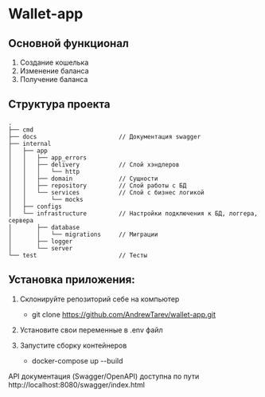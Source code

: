 # Wallet-app

## Основной функционал
1. Создание кошелька
2. Изменение баланса
3. Получение баланса

## Структура проекта
```
.
├── cmd
├── docs                       // Документация swagger
├── internal        
│   ├── app
│   │   ├── app_errors  
│   │   ├── delivery           // Слой хэндлеров
│   │   │   └── http
│   │   ├── domain             // Сущности
│   │   ├── repository         // Слой работы с БД
│   │   └── services           // Слой с бизнес логикой
│   │       └── mocks
│   ├── configs
│   └── infrastructure         // Настройки подключения к БД, логгера, сервера
│       ├── database
│       │   └── migrations     // Миграции
│       ├── logger
│       └── server
└── test                       // Тесты
```

## Установка приложения:

1. Склонируйте репозиторий себе на компьютер
    - git clone https://github.com/AndrewTarev/wallet-app.git

2. Установите свои переменные в .env файл


3. Запустите сборку контейнеров
    - docker-compose up --build

API документация (Swagger/OpenAPI) доступна по пути http://localhost:8080/swagger/index.html